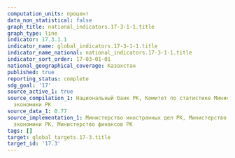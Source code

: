 ```yaml
---
computation_units: процент
data_non_statistical: false
graph_title: national_indicators.17-3-1-1.title
graph_type: line
indicator: 17.3.1.1
indicator_name: global_indicators.17-3-1-1.title
indicator_name_national: national_indicators.17-3-1-1.title
indicator_sort_order: 17-03-01-01
national_geographical_coverage: Казахстан
published: true
reporting_status: complete
sdg_goal: '17'
source_active_1: true
source_compilation_1: Национальный банк РК, Комитет по статистике Министерство национальной
  экономики РК
source_data_1: 0.77
source_implementation_1: Министерство иностранных дел РК, Министерство национальной
  экономики РК, Министерство финансов РК
tags: []
target: global_targets.17-3.title
target_id: '17.3'
---
```

